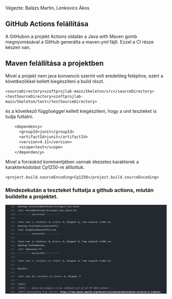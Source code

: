 Végezte: Balázs Martin, Lenkovics Ákos

## GitHub Actions felállítása
A GitHubon a projekt Actions oldalán a Java with Maven gomb megnyomásával a GitHub generálta a maven.yml fájlt.
Ezzel a CI része készen van.

## Maven felállítása a projektben
Mivel a projekt nem java konvenció szerint volt eredetileg felépítve, ezért a következőkkel kellett kiegészíteni a build részt.

```
<sourceDirectory>szoftprojlab-main/Skeleton/src</sourceDirectory>
<testSourceDirectory>szoftprojlab-main/Skeleton/test</testSourceDirectory>
```
és a következő függőséggel kellett kiegészíteni, hogy a unit teszteket is tudja futtatni.
```
    <dependency>
      <groupId>junit</groupId>
      <artifactId>junit</artifactId>
      <version>4.11</version>
      <scope>test</scope>
    </dependency>
```
Mivel a forráskód kommentjében vannak ékezetes karakterek a karakterkódolást Cp1250-re állítottuk.
```
<project.build.sourceEncoding>Cp1250</project.build.sourceEncoding>
```

### Mindezekután a teszteket futtatja a github actions, miután buildelte a projektet.
![](testSuccess.png)